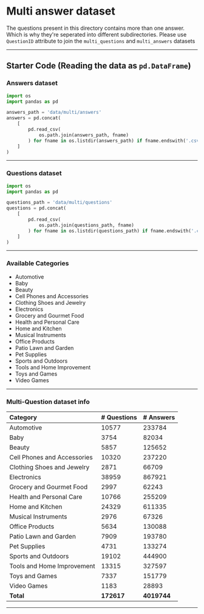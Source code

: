 # Multi answer dataset
The questions present in this directory contains more than one answer. Which is why they're seperated into different subdirectories. Please use `QuestionID` attribute to join the `multi_questions` and `multi_answers` datasets

---

## Starter Code (Reading the data as `pd.DataFrame`)

### Answers dataset
```python
import os
import pandas as pd

answers_path = 'data/multi/answers'
answers = pd.concat(
    [
        pd.read_csv(
            os.path.join(answers_path, fname)
        ) for fname in os.listdir(answers_path) if fname.endswith('.csv')
    ]
)
```

---

### Questions dataset
```python
import os
import pandas as pd

questions_path = 'data/multi/questions'
questions = pd.concat(
    [
        pd.read_csv(
            os.path.join(questions_path, fname)
        ) for fname in os.listdir(questions_path) if fname.endswith('.csv')
    ]
)
```

---

### Available Categories
* Automotive
* Baby
* Beauty
* Cell Phones and Accessories
* Clothing Shoes and Jewelry
* Electronics
* Grocery and Gourmet Food
* Health and Personal Care
* Home and Kitchen
* Musical Instruments
* Office Products
* Patio Lawn and Garden
* Pet Supplies
* Sports and Outdoors
* Tools and Home Improvement
* Toys and Games
* Video Games

---

### Multi-Question dataset info
|Category|# Questions|# Answers|
|:-------|:----------|:--------|
|Automotive|10577|233784|
|Baby|3754|82034|
|Beauty|5857|125652|
|Cell Phones and Accessories|10320|237220|
|Clothing Shoes and Jewelry|2871|66709|
|Electronics|38959|867921|
|Grocery and Gourmet Food|2997|62243|
|Health and Personal Care|10766|255209|
|Home and Kitchen|24329|611335|
|Musical Instruments|2976|67326|
|Office Products|5634|130088|
|Patio Lawn and Garden|7909|193780|
|Pet Supplies|4731|133274|
|Sports and Outdoors|19102|444900|
|Tools and Home Improvement|13315|327597|
|Toys and Games|7337|151779|
|Video Games|1183|28893|
|**Total**|**172617**|**4019744**|
---
